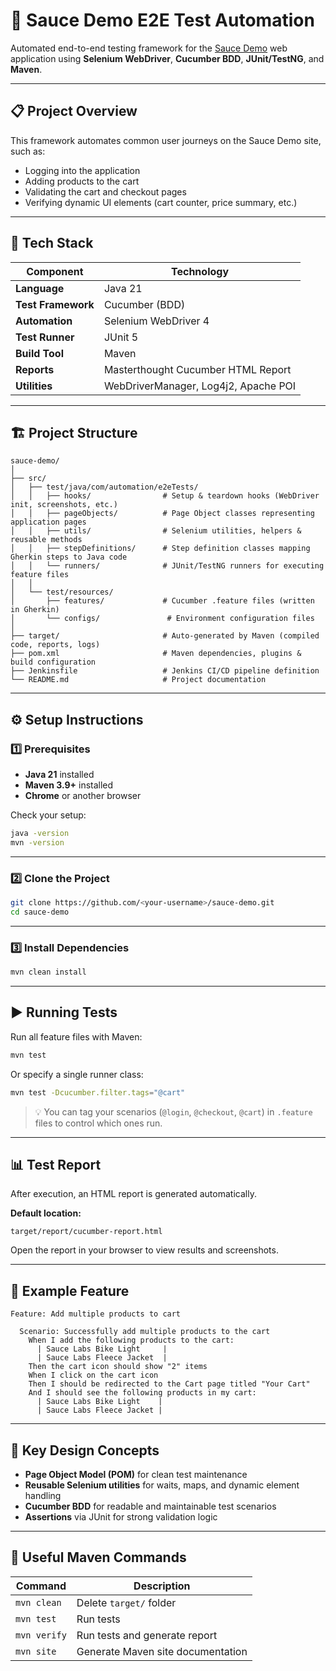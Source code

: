 # 🧪 Sauce Demo E2E Test Automation

Automated end-to-end testing framework for the [Sauce Demo](https://www.saucedemo.com/) web application using **Selenium WebDriver**, **Cucumber BDD**, **JUnit/TestNG**, and **Maven**.

---

## 📋 Project Overview

This framework automates common user journeys on the Sauce Demo site, such as:

- Logging into the application  
- Adding products to the cart  
- Validating the cart and checkout pages  
- Verifying dynamic UI elements (cart counter, price summary, etc.)

---

## 🧰 Tech Stack

| Component | Technology |
|------------|-------------|
| **Language** | Java 21 |
| **Test Framework** | Cucumber (BDD) |
| **Automation** | Selenium WebDriver 4 |
| **Test Runner** | JUnit 5 |
| **Build Tool** | Maven |
| **Reports** | Masterthought Cucumber HTML Report |
| **Utilities** | WebDriverManager, Log4j2, Apache POI|

---

## 🏗️ Project Structure

```
sauce-demo/
│
├── src/
│   ├── test/java/com/automation/e2eTests/
│   │   ├── hooks/                # Setup & teardown hooks (WebDriver init, screenshots, etc.)
│   │   ├── pageObjects/          # Page Object classes representing application pages
│   │   ├── utils/                # Selenium utilities, helpers & reusable methods
│   │   ├── stepDefinitions/      # Step definition classes mapping Gherkin steps to Java code
│   │   └── runners/              # JUnit/TestNG runners for executing feature files
│   │
│   └── test/resources/
│       ├── features/             # Cucumber .feature files (written in Gherkin)
│       └── configs/               # Environment configuration files
│
├── target/                       # Auto-generated by Maven (compiled code, reports, logs)
├── pom.xml                       # Maven dependencies, plugins & build configuration
├── Jenkinsfile                   # Jenkins CI/CD pipeline definition
└── README.md                     # Project documentation

```

---

## ⚙️ Setup Instructions

### 1️⃣ Prerequisites

- **Java 21** installed  
- **Maven 3.9+** installed  
- **Chrome** or another browser   

Check your setup:
```bash
java -version
mvn -version
```

---

### 2️⃣ Clone the Project

```bash
git clone https://github.com/<your-username>/sauce-demo.git
cd sauce-demo
```

---

### 3️⃣ Install Dependencies

```bash
mvn clean install
```

---

## ▶️ Running Tests

Run all feature files with Maven:

```bash
mvn test
```

Or specify a single runner class:

```bash
mvn test -Dcucumber.filter.tags="@cart"
```

> 💡 You can tag your scenarios (`@login`, `@checkout`, `@cart`) in `.feature` files to control which ones run.

---

## 📊 Test Report

After execution, an HTML report is generated automatically.

**Default location:**
```
target/report/cucumber-report.html
```

Open the report in your browser to view results and screenshots.

---

## 🧩 Example Feature

```gherkin
Feature: Add multiple products to cart

  Scenario: Successfully add multiple products to the cart
    When I add the following products to the cart:
      | Sauce Labs Bike Light     |
      | Sauce Labs Fleece Jacket  |
    Then the cart icon should show "2" items
    When I click on the cart icon
    Then I should be redirected to the Cart page titled "Your Cart"
    And I should see the following products in my cart:
      | Sauce Labs Bike Light    |
      | Sauce Labs Fleece Jacket |
```

---

## 🧠 Key Design Concepts

- **Page Object Model (POM)** for clean test maintenance  
- **Reusable Selenium utilities** for waits, maps, and dynamic element handling  
- **Cucumber BDD** for readable and maintainable test scenarios  
- **Assertions** via JUnit for strong validation logic  

---

## 🧰 Useful Maven Commands

| Command | Description |
|----------|-------------|
| `mvn clean` | Delete `target/` folder |
| `mvn test` | Run tests |
| `mvn verify` | Run tests and generate report |
| `mvn site` | Generate Maven site documentation |

